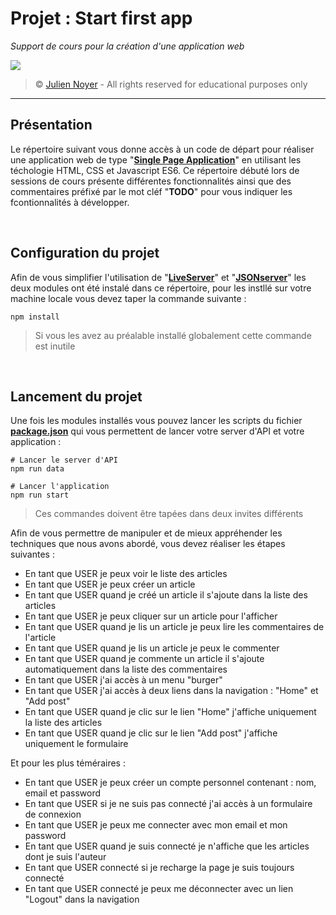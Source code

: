 # Projet : Start first app

*Support de cours pour la création d'une application web*

![](https://i.imgur.com/dc0PCL4.png)

> &copy; [Julien Noyer](https://www.linkedin.com/in/julien-n-21219b28/) - All rights reserved for educational purposes only

---

## Présentation

Le répertoire suivant vous donne accès à un code de départ pour réaliser une application web de type "**[Single Page Application](https://hackmd.io/@teach-supports/webapp-support)**" en utilisant les téchologie HTML, CSS et Javascript ES6. Ce répertoire débuté lors de sessions de cours présente différentes fonctionnalités ainsi que des commentaires préfixé par le mot cléf "**TODO**" pour vous indiquer les fcontionnalités à développer.

<br>

## Configuration du projet

Afin de vous simplifier l'utilisation de "**[LiveServer](https://www.npmjs.com/package/live-server)**" et "**[JSONserver](https://www.npmjs.com/package/json-server)**" les deux modules ont été instalé dans ce répertoire, pour les instllé sur votre machine locale vous devez taper la commande suivante : 

```
npm install
```

> Si vous les avez au préalable installé globalement cette commande est inutile


<br>

## Lancement du projet

Une fois les modules installés vous pouvez lancer les scripts du fichier **[package.json](https://docs.npmjs.com/cli/v8/configuring-npm/package-json)** qui vous permettent de lancer votre server d'API et votre application : 

```
# Lancer le server d'API
npm run data

# Lancer l'application
npm run start
```

> Ces commandes doivent être tapées dans deux invites différents


Afin de vous permettre de manipuler et de mieux appréhender les techniques que nous avons abordé, vous devez réaliser les étapes suivantes : 

- En tant que USER je peux voir le liste des articles
- En tant que USER je peux créer un article
- En tant que USER quand je créé un article il s'ajoute dans la liste des articles
- En tant que USER je peux cliquer sur un article pour l'afficher
- En tant que USER quand je lis un article je peux lire les commentaires de l'article
- En tant que USER quand je lis un article je peux le commenter
- En tant que USER quand je commente un article il s'ajoute automatiquement dans la liste des commentaires
- En tant que USER j'ai accès à un menu "burger"
- En tant que USER j'ai accès à deux liens dans la navigation : "Home" et "Add post"
- En tant que USER quand je clic sur le lien "Home" j'affiche uniquement la liste des articles
- En tant que USER quand je clic sur le lien "Add post" j'affiche uniquement le formulaire


Et pour les plus téméraires :

- En tant que USER je peux créer un compte personnel contenant : nom, email et password
- En tant que USER si je ne suis pas connecté j'ai accès à un formulaire de connexion
- En tant que USER je peux me connecter avec mon email et mon password
- En tant que USER quand je suis connecté je n'affiche que les articles dont je suis l'auteur
- En tant que USER connecté si je recharge la page je suis toujours connecté
- En tant que USER connecté je peux me déconnecter avec un lien "Logout" dans la navigation